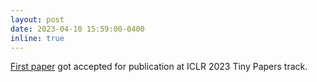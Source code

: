 ```yaml
---
layout: post
date: 2023-04-10 15:59:00-0400
inline: true
---
```


<a href="https://openreview.net/forum?id=YdGkE4Ugg2C" target="\_blank">First paper</a> got accepted for publication at ICLR 2023 Tiny Papers track.
